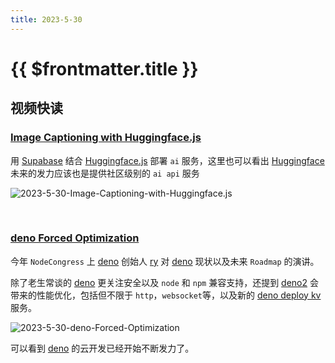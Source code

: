 ```yaml
---
title: 2023-5-30
---
```


# {{ $frontmatter.title }}

## 视频快读

### [Image Captioning with Huggingface.js](https://www.youtube.com/watch?v=OgnYxRkxEUw&t=24s)

用 [Supabase](https://supabase.com/) 结合
[Huggingface.js](https://huggingface.co/docs/huggingface.js/index) 部署 `ai`
服务，这里也可以看出 [Huggingface](https://huggingface.co/)
未来的发力应该也是提供社区级别的 `ai api` 服务

![2023-5-30-Image-Captioning-with-Huggingface.js](/shared/2023-5-30-Image-Captioning-with-Huggingface.js.png)

<br />

### [deno Forced Optimization](https://www.youtube.com/watch?v=LVEGRj3RZSA)

今年 `NodeCongress` 上 [deno](https://deno.com/runtime) 创始人 [ry](https://github.com/ry) 对 [deno](https://deno.com/runtime) 现状以及未来 `Roadmap` 的演讲。

除了老生常谈的 [deno](https://deno.com/runtime) 更关注安全以及 `node` 和 `npm` 兼容支持，还提到 [deno2](https://deno.com/runtime) 会带来的性能优化，包括但不限于 `http`，`websocket`等，以及新的 [deno deploy kv](https://deno.com/manual@v1.34.1/runtime/kv) 服务。  

![2023-5-30-deno-Forced-Optimization](/shared/2023-5-30-deno-Forced-Optimization.png)

可以看到 [deno](https://deno.com/runtime) 的云开发已经开始不断发力了。